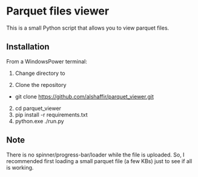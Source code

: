 # Parquet files viewer
This is a small Python script that allows you to view parquet files.

## Installation
From a WindowsPower terminal:
1. Change directory to <working directory> 

2. Clone the repository
* git clone https://github.com/alshaffir/parquet_viewer.git

2. cd parquet_viewer
3. pip install -r requirements.txt
4. python.exe ./run.py

## Note
There is no spinner/progress-bar/loader while the file is uploaded. So, I recommended first loading a small 
parquet file (a few KBs) just to see if all is working.